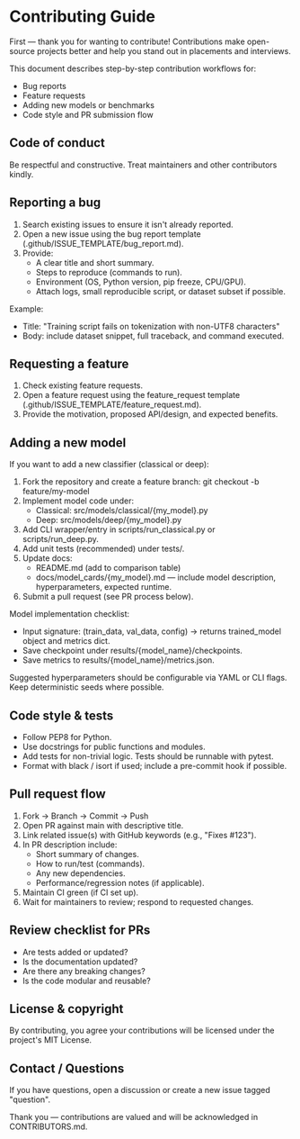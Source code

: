 # Contributing Guide

First — thank you for wanting to contribute! Contributions make open-source projects better and help you stand out in placements and interviews.

This document describes step-by-step contribution workflows for:
- Bug reports
- Feature requests
- Adding new models or benchmarks
- Code style and PR submission flow

## Code of conduct
Be respectful and constructive. Treat maintainers and other contributors kindly.

## Reporting a bug
1. Search existing issues to ensure it isn't already reported.
2. Open a new issue using the bug report template (.github/ISSUE_TEMPLATE/bug_report.md).
3. Provide:
   - A clear title and short summary.
   - Steps to reproduce (commands to run).
   - Environment (OS, Python version, pip freeze, CPU/GPU).
   - Attach logs, small reproducible script, or dataset subset if possible.

Example:
- Title: "Training script fails on tokenization with non-UTF8 characters"
- Body: include dataset snippet, full traceback, and command executed.

## Requesting a feature
1. Check existing feature requests.
2. Open a feature request using the feature_request template (.github/ISSUE_TEMPLATE/feature_request.md).
3. Provide the motivation, proposed API/design, and expected benefits.

## Adding a new model
If you want to add a new classifier (classical or deep):
1. Fork the repository and create a feature branch: git checkout -b feature/my-model
2. Implement model code under:
   - Classical: src/models/classical/{my_model}.py
   - Deep: src/models/deep/{my_model}.py
3. Add CLI wrapper/entry in scripts/run_classical.py or scripts/run_deep.py.
4. Add unit tests (recommended) under tests/.
5. Update docs:
   - README.md (add to comparison table)
   - docs/model_cards/{my_model}.md — include model description, hyperparameters, expected runtime.
6. Submit a pull request (see PR process below).

Model implementation checklist:
- Input signature: (train_data, val_data, config) -> returns trained_model object and metrics dict.
- Save checkpoint under results/{model_name}/checkpoints.
- Save metrics to results/{model_name}/metrics.json.

Suggested hyperparameters should be configurable via YAML or CLI flags. Keep deterministic seeds where possible.

## Code style & tests
- Follow PEP8 for Python.
- Use docstrings for public functions and modules.
- Add tests for non-trivial logic. Tests should be runnable with pytest.
- Format with black / isort if used; include a pre-commit hook if possible.

## Pull request flow
1. Fork -> Branch -> Commit -> Push
2. Open PR against main with descriptive title.
3. Link related issue(s) with GitHub keywords (e.g., "Fixes #123").
4. In PR description include:
   - Short summary of changes.
   - How to run/test (commands).
   - Any new dependencies.
   - Performance/regression notes (if applicable).
5. Maintain CI green (if CI set up).
6. Wait for maintainers to review; respond to requested changes.

## Review checklist for PRs
- Are tests added or updated?
- Is the documentation updated?
- Are there any breaking changes?
- Is the code modular and reusable?

## License & copyright
By contributing, you agree your contributions will be licensed under the project's MIT License.

## Contact / Questions
If you have questions, open a discussion or create a new issue tagged "question".

Thank you — contributions are valued and will be acknowledged in CONTRIBUTORS.md.